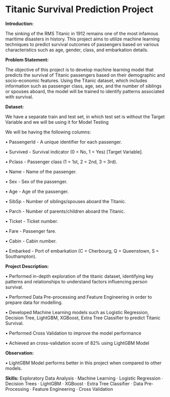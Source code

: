# Titanic Survival Prediction Project

**Introduction:**

The sinking of the RMS Titanic in 1912 remains one of the most infamous maritime disasters in history. This project aims to utilize machine learning techniques to predict survival outcomes of passengers based on various characteristics such as age, gender, class, and embarkation details.

**Problem Statement:**

The objective of this project is to develop machine learning model that predicts the survival of Titanic passengers based on their demographic and socio-economic features. Using the Titanic dataset, which includes information such as passenger class, age, sex, and the number of siblings or spouses aboard, the model will be trained to identify patterns associated with survival. 

**Dataset:**

We have a separate train and test set, in which test set is without the Target Variable and we will be using it for Model Testing

We will be having the following columns:

•	PassengerId - A unique identifier for each passenger.

•	Survived - Survival indicator (0 = No, 1 = Yes) [Target Variable].

•	Pclass - Passenger class (1 = 1st, 2 = 2nd, 3 = 3rd).

•	Name - Name of the passenger.

•	Sex - Sex of the passenger.

•	Age - Age of the passenger.

•	SibSp - Number of siblings/spouses aboard the Titanic.

•	Parch - Number of parents/children aboard the Titanic.

•	Ticket - Ticket number.

•	Fare - Passenger fare.

•	Cabin - Cabin number.

•	Embarked - Port of embarkation (C = Cherbourg, Q = Queenstown, S = Southampton).


**Project Description:**

• Performed in-depth exploration of the titanic dataset, identifying key patterns and relationships to understand factors influencing person survival.

• Performed Data Pre-processing and Feature Engineering in order to prepare data for modelling.

• Developed Machine Learning models such as Logistic Regression, Decision Tree, LightGBM, XGBoost, Extra Tree Classifier to predict Titanic Survival.

• Performed Cross Validation to improve the model performance

• Achieved an cross-validation score of 82% using LightGBM Model

**Observation:**

•	LightGBM Model performs better in this project when compared to other models.

**Skills:** Exploratory Data Analysis · Machine Learning · Logistic Regression · Decision Trees · LightGBM · XGBoost · Extra Tree Classifier · Data Pre-Processing · Feature Engineering · Cross Validation


